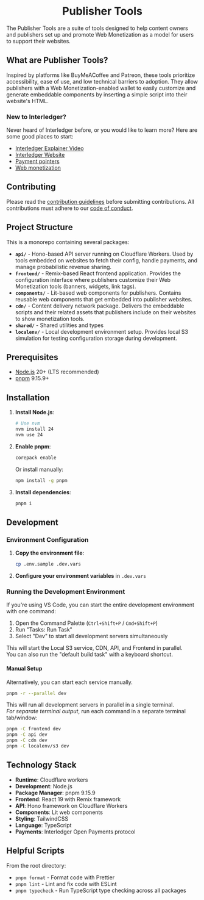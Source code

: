 <h1 align="center">
Publisher Tools
</h1>

The Publisher Tools are a suite of tools designed to help content owners and publishers set up and promote Web Monetization as a model for users to support their websites.

## What are Publisher Tools?

Inspired by platforms like BuyMeACoffee and Patreon, these tools prioritize accessibility, ease of use, and low technical barriers to adoption. They allow publishers with a Web Monetization-enabled wallet to easily customize and generate embeddable components by inserting a simple script into their website's HTML.

### New to Interledger?

Never heard of Interledger before, or you would like to learn more? Here are some good places to start:

- [Interledger Explainer Video](https://twitter.com/Interledger/status/1567916000074678272)
- [Interledger Website](https://interledger.org)
- [Payment pointers](https://paymentpointers.org/)
- [Web monetization](https://webmonetization.org/)

## Contributing

Please read the [contribution guidelines](.github/contributing.md) before submitting contributions. All contributions must adhere to our [code of conduct](.github/CODE_OF_CONDUCT.md).

## Project Structure

This is a monorepo containing several packages:

- **`api/`** - Hono-based API server running on Cloudflare Workers. Used by tools embedded on websites to fetch their config, handle payments, and manage probabilistic revenue sharing.
- **`frontend/`** - Remix-based React frontend application. Provides the configuration interface where publishers customize their Web Monetization tools (banners, widgets, link tags).
- **`components/`** - Lit-based web components for publishers. Contains reusable web components that get embedded into publisher websites.
- **`cdn/`** - Content delivery network package. Delivers the embeddable scripts and their related assets that publishers include on their websites to show monetization tools.
- **`shared/`** - Shared utilities and types
- **`localenv/`** - Local development environment setup. Provides local S3 simulation for testing configuration storage during development.

## Prerequisites

- [Node.js](https://nodejs.org/) 20+ (LTS recommended)
- [pnpm](https://pnpm.io/) 9.15.9+

## Installation

1. **Install Node.js**:

   ```sh
   # Use nvm
   nvm install 24
   nvm use 24
   ```

2. **Enable pnpm**:

   ```sh
   corepack enable
   ```

   Or install manually:

   ```sh
   npm install -g pnpm
   ```

3. **Install dependencies**:
   ```sh
   pnpm i
   ```

## Development

### Environment Configuration

1. **Copy the environment file**:

   ```sh
   cp .env.sample .dev.vars
   ```

2. **Configure your environment variables** in `.dev.vars`

### Running the Development Environment

If you're using VS Code, you can start the entire development environment with one command:

1. Open the Command Palette (`Ctrl+Shift+P` / `Cmd+Shift+P`)
2. Run "Tasks: Run Task"
3. Select "Dev" to start all development servers simultaneously

This will start the Local S3 service, CDN, API, and Frontend in parallel.</br>
You can also run the "default build task" with a keyboard shortcut.

#### Manual Setup

Alternatively, you can start each service manually.</br>

```sh
pnpm -r --parallel dev
```

This will run all development servers in parallel in a single terminal.</br>
_For separate terminal output_, run each command in a separate terminal tab/window:

```sh
pnpm -C frontend dev
pnpm -C api dev
pnpm -C cdn dev
pnpm -C localenv/s3 dev
```

## Technology Stack

- **Runtime**: Cloudflare workers
- **Development**: Node.js
- **Package Manager**: pnpm 9.15.9
- **Frontend**: React 19 with Remix framework
- **API**: Hono framework on Cloudflare Workers
- **Components**: Lit web components
- **Styling**: TailwindCSS
- **Language**: TypeScript
- **Payments**: Interledger Open Payments protocol

## Helpful Scripts

From the root directory:

- `pnpm format` - Format code with Prettier
- `pnpm lint` - Lint and fix code with ESLint
- `pnpm typecheck` - Run TypeScript type checking across all packages
